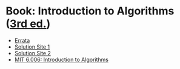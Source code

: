 # Book: Introduction to Algorithms ([3rd ed.](https://www.amazon.com/Introduction-Algorithms-3rd-MIT-Press/dp/0262033844/ref=sr_1_1?crid=2CIUVZ6HO670R&keywords=introduction+to+algorithms&qid=1644228924&s=books&sprefix=introducti%2Cstripbooks%2C343&sr=1-1))
- [Errata](https://www.cs.dartmouth.edu/~thc/clrs-bugs/bugs-3e.php)
- [Solution Site 1](https://sites.math.rutgers.edu/~ajl213/CLRS/CLRS.html)
- [Solution Site 2](https://walkccc.me/CLRS/)
- [MIT 6.006: Introduction to Algorithms](https://ocw.mit.edu/courses/electrical-engineering-and-computer-science/6-006-introduction-to-algorithms-spring-2020/index.htm)


